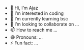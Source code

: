 - 👋 Hi, I’m Ajaz
- 👀 I’m interested in coding 
- 🌱 I’m currently learning bsc
- 💞️ I’m looking to collaborate on ...
- 📫 How to reach me ...
- 😄 Pronouns: ...
- ⚡ Fun fact: ...

<!---
Ajaz8067/Ajaz8067 is a ✨ special ✨ repository because its `README.md` (this file) appears on your GitHub profile.
You can click the Preview link to take a look at your changes.
--->
